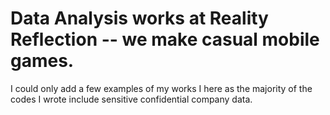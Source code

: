 # Data Analysis works at Reality Reflection -- we make casual mobile games. 

I could only add a few examples of my works I here as the majority of the codes I wrote include sensitive confidential company data. 
